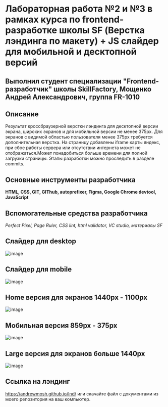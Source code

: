 # Лабораторная работа №2 и №3 в рамках курса по frontend-разработке школы SF (Верстка лэндинга по макету) + JS слайдер для мобильной и десктопной версий

## Выполнил студент специализации "Frontend-разработчик" школы SkillFactory, Мощенко Андрей Александрович, группа FR-1010

## Описание

Результат кроссбраузерной верстки лэндинга для десктопной версии экрана, широких экранов и для мобильной версии не менее 375px. Для экранов с видимой областью пользователя менее 375px требуется дополнительная верстка. На страницу добавлены iframe карты яндекс, при сбое работы сервера или отсутствии интернета может не отображаться.Может понадобиться больше времени для полной загрузки страницы. Этапы разработки можно проследить в разделе commits.

## Основные инструменты разработчика

**HTML, CSS, GIT, GIThub, autoprefixer, Figma, Google Chrome devtool, JavaScript**

## Вспомогательные средства разработчика

_Perfect Pixel, Page Ruler, CSS lint, html validator, VC studio, материалы SF_

## Cлайдер для desktop

![image](https://github.com/AndrewMosh/lnd/blob/main/images/gifDesk.gif)

## Cлайдер для mobile

![image](https://github.com/AndrewMosh/lnd/blob/main/images/mobile-slider.gif)

## Home версия для экранов 1440px - 1100px

![image](https://github.com/AndrewMosh/lnd/blob/main/images/home.gif)

## Мобильная версия 859px - 375px

![image](https://github.com/AndrewMosh/lnd/blob/main/images/mobile.gif)

## Large версия для экранов больше 1440px

![image](https://github.com/AndrewMosh/lnd/blob/main/images/large.gif)

## Ссылка на лэндинг

https://andrewmosh.github.io/lnd/ или скачайте файл с документами из моего репозитория на ваш компьютер.
